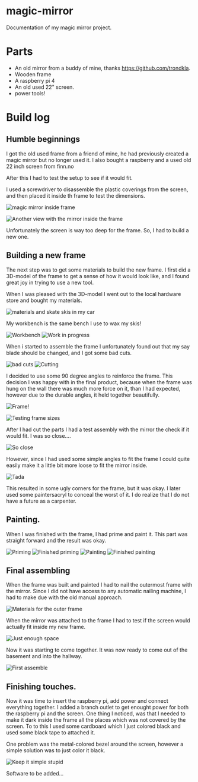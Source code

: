 # magic-mirror
Documentation of my magic mirror project.

# Parts

* An old mirror from a buddy of mine, thanks https://github.com/trondkla.
* Wooden frame
* A raspberry pi 4
* An old used 22" screen. 
* power tools!

# Build log

## Humble beginnings

I got the old used frame from a friend of mine, he had previously created a magic mirror but no longer used it. I also bought a raspberry and a used old 22 inch screen from finn.no

After this I had to test the setup to see if it would fit. 

I used a screwdriver to disassemble the plastic coverings from the screen, and then placed it inside th frame to test the dimensions. 

![magic mirror inside frame](./photos/initial_frame.jpg)

![Another view with the mirror inside the frame](./photos/initial_frame2.jpg)

Unfortunately the screen is way too deep for the frame. So, I had to build a new one.

## Building a new frame

The next step was to get some materials to build the new frame. I first did a 3D-model of the frame to get a sense of how it would look like, and I found great joy in trying to use a new tool.

When I was pleased with the 3D-model I went out to the local hardware store and bought my materials. 

![materials and skate skis in my car](./photos/planks_and_skis.jpg)

My workbench is the same bench I use to wax my skis!

![Workbench](./photos/building_frame.jpg)
![Work in progress](./photos/work_in_progress.jpg)

When i started to assemble the frame I unfortunately found out that my say blade should be changed, and I got some bad cuts. 

![bad cuts](./photos/bad_saw_blade.jpg)
![Cutting](./photos/cutting.jpg)

I decided to use some 90 degree angles to reinforce the frame. This decision I was happy with in the final product, because when the frame was hung on the wall there was much more force on it, than I had expected, however due to the durable angles, it held together beautifully. 

![Frame!](./photos/success.jpg)

![Testing frame sizes](./photos/testing_frame_sizes.jpg)

After I had cut the parts I had a test assembly with the mirror the check if it would fit. I was so close....

![So close](./photos/so_close.jpg)

However, since I had used some simple angles to fit the frame I could quite easily make it a little bit more loose to fit the mirror inside. 

![Tada](./photos/tada.jpg)

This resulted in some ugly corners for the frame, but it was okay. I later used some paintersacryl to conceal the worst of it. I do realize that I do not have a future as a carpenter. 

## Painting.

When I was finished with the frame, I had prime and paint it. This part was straight forward and the result was okay.

![Priming](./photos/priming.jpg)
![Finished priming](./photos/finished_priming.jpg)
![Painting](./photos/painting.jpg)
![Finished painting](./photos/finished_painting.jpg)

## Final assembling

When the frame was built and painted I had to nail the outermost frame with the mirror. Since I did not have access to any automatic nailing machine, I had to make due with the old manual approach. 

![Materials for the outer frame](./photos/fixing_the_outer_frame.jpg)

When the mirror was attached to the frame I had to test if the screen would actually fit inside my new frame. 

![Just enough space](./photos/just_enough_space.jpg)

Now it was starting to come together. It was now ready to come out of the basement and into the hallway. 

![First assemble](./photos/first_assemble.jpg)

## Finishing touches.

Now it was time to insert the raspberry pi, add power and connect everything together. I added a branch outlet to get enought power for both the raspberry pi and the screen. One thing I noticed, was that I needed to make it dark inside the frame all the places which was not covered by the screen. To to this I used some cardboard which I just colored black and used some black tape to attached it. 

One problem was the metal-colored bezel around the screen, however a simple solution was to just color it black. 

![Keep it simple stupid](./photos/kiss.jpg)

Software to be added...